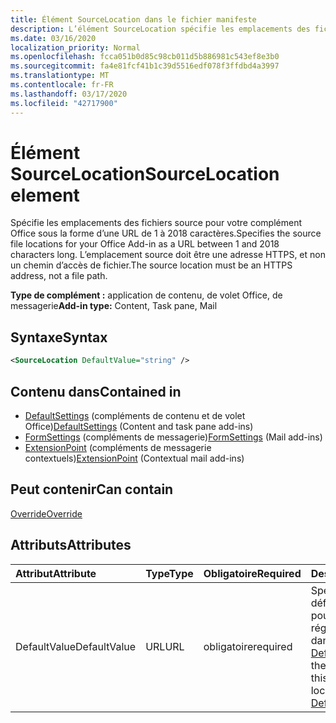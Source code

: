 ```yaml
---
title: Élément SourceLocation dans le fichier manifeste
description: L’élément SourceLocation spécifie les emplacements des fichiers source pour votre complément Office.
ms.date: 03/16/2020
localization_priority: Normal
ms.openlocfilehash: fcca051b0d85c98cb011d5b886981c543ef8e3b0
ms.sourcegitcommit: fa4e81fcf41b1c39d5516edf078f3ffdbd4a3997
ms.translationtype: MT
ms.contentlocale: fr-FR
ms.lasthandoff: 03/17/2020
ms.locfileid: "42717900"
---
```

# <a name="sourcelocation-element"></a><span data-ttu-id="5b251-103">Élément SourceLocation</span><span class="sxs-lookup"><span data-stu-id="5b251-103">SourceLocation element</span></span>

<span data-ttu-id="5b251-104">Spécifie les emplacements des fichiers source pour votre complément Office sous la forme d’une URL de 1 à 2018 caractères.</span><span class="sxs-lookup"><span data-stu-id="5b251-104">Specifies the source file locations for your Office Add-in as a URL between 1 and 2018 characters long.</span></span> <span data-ttu-id="5b251-105">L’emplacement source doit être une adresse HTTPS, et non un chemin d’accès de fichier.</span><span class="sxs-lookup"><span data-stu-id="5b251-105">The source location must be an HTTPS address, not a file path.</span></span>

<span data-ttu-id="5b251-106">**Type de complément :** application de contenu, de volet Office, de messagerie</span><span class="sxs-lookup"><span data-stu-id="5b251-106">**Add-in type:** Content, Task pane, Mail</span></span>

## <a name="syntax"></a><span data-ttu-id="5b251-107">Syntaxe</span><span class="sxs-lookup"><span data-stu-id="5b251-107">Syntax</span></span>

```XML
<SourceLocation DefaultValue="string" />
```

## <a name="contained-in"></a><span data-ttu-id="5b251-108">Contenu dans</span><span class="sxs-lookup"><span data-stu-id="5b251-108">Contained in</span></span>

- <span data-ttu-id="5b251-109">[DefaultSettings](defaultsettings.md) (compléments de contenu et de volet Office)</span><span class="sxs-lookup"><span data-stu-id="5b251-109">[DefaultSettings](defaultsettings.md) (Content and task pane add-ins)</span></span>
- <span data-ttu-id="5b251-110">[FormSettings](formsettings.md) (compléments de messagerie)</span><span class="sxs-lookup"><span data-stu-id="5b251-110">[FormSettings](formsettings.md) (Mail add-ins)</span></span>
- <span data-ttu-id="5b251-111">[ExtensionPoint](extensionpoint.md) (compléments de messagerie contextuels)</span><span class="sxs-lookup"><span data-stu-id="5b251-111">[ExtensionPoint](extensionpoint.md) (Contextual mail add-ins)</span></span>

## <a name="can-contain"></a><span data-ttu-id="5b251-112">Peut contenir</span><span class="sxs-lookup"><span data-stu-id="5b251-112">Can contain</span></span>

[<span data-ttu-id="5b251-113">Override</span><span class="sxs-lookup"><span data-stu-id="5b251-113">Override</span></span>](override.md)

## <a name="attributes"></a><span data-ttu-id="5b251-114">Attributs</span><span class="sxs-lookup"><span data-stu-id="5b251-114">Attributes</span></span>

|<span data-ttu-id="5b251-115">**Attribut**</span><span class="sxs-lookup"><span data-stu-id="5b251-115">**Attribute**</span></span>|<span data-ttu-id="5b251-116">**Type**</span><span class="sxs-lookup"><span data-stu-id="5b251-116">**Type**</span></span>|<span data-ttu-id="5b251-117">**Obligatoire**</span><span class="sxs-lookup"><span data-stu-id="5b251-117">**Required**</span></span>|<span data-ttu-id="5b251-118">**Description**</span><span class="sxs-lookup"><span data-stu-id="5b251-118">**Description**</span></span>|
|:-----|:-----|:-----|:-----|
|<span data-ttu-id="5b251-119">DefaultValue</span><span class="sxs-lookup"><span data-stu-id="5b251-119">DefaultValue</span></span>|<span data-ttu-id="5b251-120">URL</span><span class="sxs-lookup"><span data-stu-id="5b251-120">URL</span></span>|<span data-ttu-id="5b251-121">obligatoire</span><span class="sxs-lookup"><span data-stu-id="5b251-121">required</span></span>|<span data-ttu-id="5b251-122">Spécifie la valeur par défaut de ce paramètre pour les paramètres régionaux spécifiés dans l’élément [DefaultLocale](defaultlocale.md).</span><span class="sxs-lookup"><span data-stu-id="5b251-122">Specifies the default value for this setting for the locale specified in the [DefaultLocale](defaultlocale.md) element.</span></span>|
